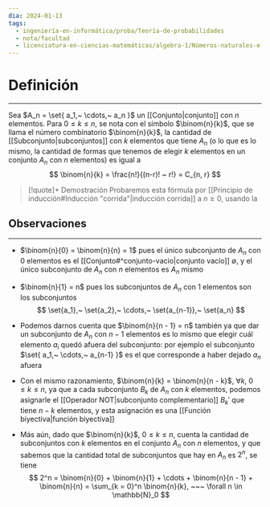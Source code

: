 ```yaml
---
dia: 2024-01-13
tags:
  - ingeniería-en-informática/proba/Teoría-de-probabilidades
  - nota/facultad
  - licenciatura-en-ciencias-matemáticas/algebra-1/Números-naturales-e-Inducción
---
```

# Definición
---
Sea $A_n = \set{ a_1,~ \cdots,~ a_n }$ un [[Conjunto|conjunto]] con $n$ elementos. Para $0 \le k \le n$, se nota con el símbolo $\binom{n}{k}$, que se llama el número combinatorio $\binom{n}{k}$, la cantidad de [[Subconjunto|subconjuntos]] con $k$ elementos que tiene $A_n$ (o lo que es lo mismo, la cantidad de formas que tenemos de elegir $k$ elementos en un conjunto $A_n$ con $n$ elementos) es igual a $$ \binom{n}{k} = \frac{n!}{(n-r)! ~ r!} = C_{n, r} $$
> [!quote]+ Demostración
> Probaremos esta fórmula por [[Principio de inducción#Inducción "corrida"|inducción corrida]] a $n \ge 0$, usando la 


## Observaciones
---
* $\binom{n}{0} = \binom{n}{n} = 1$ pues el único subconjunto de $A_n$ con $0$ elementos es el [[Conjunto#^conjunto-vacio|conjunto vacío]] $\emptyset$, y el único subconjunto de $A_n$ con $n$ elementos es $A_n$ mismo

* $\binom{n}{1} = n$ pues los subconjuntos de $A_n$ con $1$ elementos son los subconjuntos $$ \set{a_1},~ \set{a_2},~ \cdots,~ \set{a_{n-1}},~ \set{a_n} $$

* Podemos darnos cuenta que $\binom{n}{n - 1} = n$ también ya que dar un subconjunto de $A_n$ con $n - 1$ elementos es lo mismo que elegir cuál elemento $a_i$ quedó afuera del subconjunto: por ejemplo el subconjunto $\set{ a_1,~ \cdots,~ a_{n-1} }$ es el que corresponde a haber dejado $a_n$ afuera

* Con el mismo razonamiento, $\binom{n}{k} = \binom{n}{n - k}$, $\forall k, ~ 0 \le k \le n$, ya que a cada subconjunto $B_k$ de $A_n$ con $k$ elementos, podemos asignarle el [[Operador NOT|subconjunto complementario]] $B_k'$ que tiene $n - k$ elementos, y esta asignación es una [[Función biyectiva|función biyectiva]]

* Más aún, dado que $\binom{n}{k}$, $0 \le k \le n$, cuenta la cantidad de subconjuntos con $k$ elementos en el conjunto $A_n$ con $n$ elementos, y que sabemos que la cantidad total de subconjuntos que hay en $A_n$ es $2^n$, se tiene $$ 2^n = \binom{n}{0} + \binom{n}{1} + \cdots + \binom{n}{n - 1} + \binom{n}{n} = \sum_{k = 0}^n \binom{n}{k}, ~~~ \forall n \in \mathbb{N}_0 $$